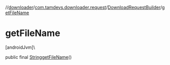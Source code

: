 //[downloader](../../../index.md)/[com.tamdevs.downloader.request](../index.md)/[DownloadRequestBuilder](index.md)/[getFileName](get-file-name.md)

# getFileName

[androidJvm]\

public final [String](https://developer.android.com/reference/kotlin/java/lang/String.html)[getFileName](get-file-name.md)()
